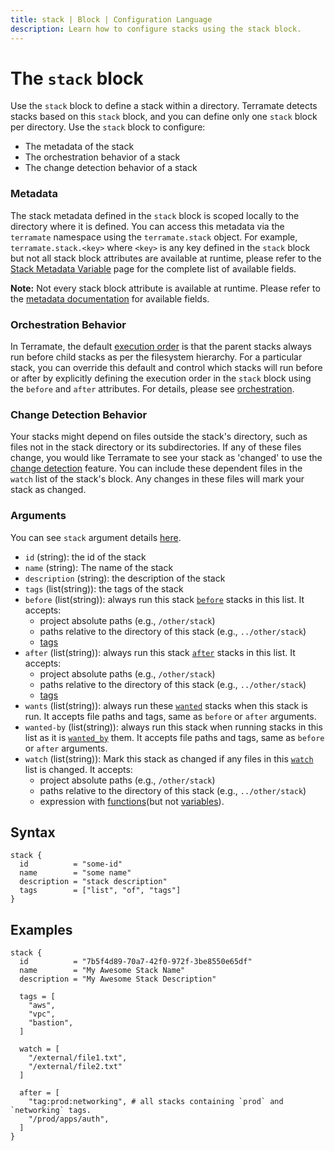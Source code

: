 ```yaml
---
title: stack | Block | Configuration Language
description: Learn how to configure stacks using the stack block.
---
```


# The `stack` block

Use the `stack` block to define a stack within a directory. Terramate detects stacks based on this `stack` block, and you can define only one `stack` block per directory. Use the `stack` block to configure:
- The metadata of the stack
- The orchestration behavior of a stack
- The change detection behavior of a stack

### Metadata

The stack metadata defined in the `stack` block is scoped locally to the directory where it is defined. You can access this metadata via the `terramate` namespace using the `terramate.stack` object. For example, `terramate.stack.<key>` where `<key>` is any key defined in the `stack` block but not all stack block attributes are available at runtime, please refer to the [Stack Metadata Variable](../variables/metadata.md#stack-metadata) page for the complete list of available fields.

**Note:** Not every stack block attribute is available at runtime. Please refer to the
[metadata documentation](../variables/metadata.md#stack-metadata) for available fields.

### Orchestration Behavior

In Terramate, the default [execution order](../../orchestration/index.md#default-order-of-execution) is that the parent stacks always run before child stacks as per the filesystem hierarchy. For a particular stack, you can override this default and control which stacks will run before or after by explicitly defining the execution order in the `stack` block using the `before` and `after` attributes. For details, please see [orchestration](../../orchestration/index.md).

### Change Detection Behavior

Your stacks might depend on files outside the stack's directory, such as files not in the stack directory or its subdirectories. If any of these files change, you would like Terramate to see your stack as 'changed' to use the [change detection](../../change-detection/index.md) feature.
You can include these dependent files in the `watch` list of the stack's block. Any changes in these files will mark your stack as changed.

### Arguments

You can see `stack` argument details [here](../../stacks/configuration.md#general-stack-metadata).

- `id` (string): the id of the stack
- `name` (string): The name of the stack
- `description` (string): the description of the stack
- `tags` (list(string)): the tags of the stack
- `before` (list(string)): always run this stack [`before`](../../stacks/configuration.md#before) stacks in this list. It accepts:
  - project absolute paths (e.g., `/other/stack`)
  - paths relative to the directory of this stack (e.g., `../other/stack`)
  - [tags](../../orchestration/tag-filter.md)
- `after` (list(string)): always run this stack [`after`](../../stacks/configuration.md#after) stacks in this list. It accepts:
  - project absolute paths (e.g., `/other/stack`)
  - paths relative to the directory of this stack (e.g., `../other/stack`)
  - [tags](../../orchestration/tag-filter.md)
- `wants` (list(string)): always run these [`wanted`](../../stacks//configuration.md#wants) stacks when this stack is run. It accepts file paths and tags, same as `before` or `after` arguments.
- `wanted-by` (list(string)): always run this stack when running stacks in this list as it is [`wanted_by`](../../stacks//configuration.md#wanted_by) them. It accepts file paths and tags, same as `before` or `after` arguments.
- `watch` (list(string)): Mark this stack as changed if any files in this [`watch`](../../stacks/configuration.md#watch) list is changed. It accepts:
  - project absolute paths (e.g., `/other/stack`)
  - paths relative to the directory of this stack (e.g., `../other/stack`)
  - expression with [functions](../functions/index.md)(but not [variables](../variables/index.md)).

## Syntax

```hcl
stack {
  id          = "some-id"
  name        = "some name"
  description = "stack description"
  tags        = ["list", "of", "tags"]
}

```
## Examples

```hcl
stack {
  id          = "7b5f4d89-70a7-42f0-972f-3be8550e65df"
  name        = "My Awesome Stack Name"
  description = "My Awesome Stack Description"

  tags = [
    "aws",
    "vpc",
    "bastion",
  ]

  watch = [
    "/external/file1.txt",
    "/external/file2.txt"
  ]

  after = [
    "tag:prod:networking", # all stacks containing `prod` and `networking` tags.
    "/prod/apps/auth",
  ]
}
```
